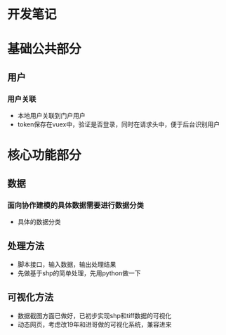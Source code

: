 # 开发笔记

# 基础公共部分
## 用户

### 用户关联
- 本地用户关联到门户用户
- token保存在vuex中，验证是否登录，同时在请求头中，便于后台识别用户

# 核心功能部分
## 数据

### 面向协作建模的具体数据需要进行数据分类
- 具体的数据分类

## 处理方法

- 脚本接口，输入数据，输出处理结果
- 先做基于shp的简单处理，先用python做一下


## 可视化方法

- 数据截图方面已做好，已初步实现shp和tiff数据的可视化
- 动态网页，考虑改19年和进哥做的可视化系统，兼容进来